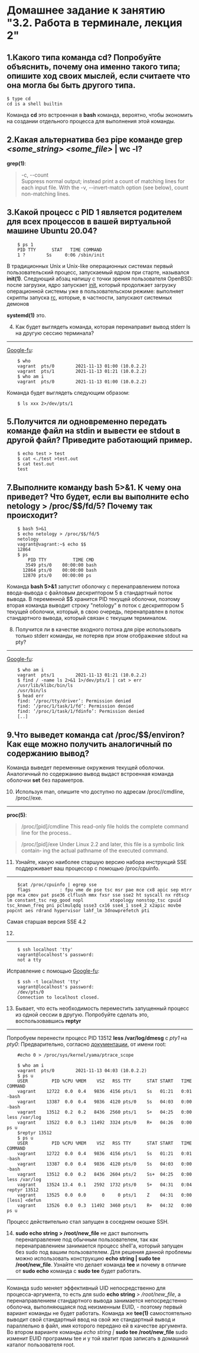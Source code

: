 Домашнее задание к занятию "3.2. Работа в терминале, лекция 2"
===
1.Какого типа команда cd? Попробуйте объяснить, почему она именно такого типа; опишите ход своих мыслей, если считаете что она могла бы быть другого типа.
---

    $ type cd
    cd is a shell builtin
    
Команда **cd** это встроенная в **bash** команда, вероятно, чтобы экономить на создании отдельного процесса для выполнения этой команды.

2.Какая альтернатива без pipe команде **grep** *<some_string> <some_file>* **| wc -l**?
---
**grep(1)**:
> -c, --count  
>              Suppress  normal output; instead print a count of matching lines
>              for each input file.  With the -v,  --invert-match  option  (see
>              below), count non-matching lines.

3.Какой процесс с PID 1 является родителем для всех процессов в вашей виртуальной машине Ubuntu 20.04?
---

        $ ps 1
        PID TTY      STAT   TIME COMMAND
        1 ?        Ss     0:06 /sbin/init
      
 В традиционных Unix  и Unix-like операционных системах первый пользовательский процесс, запускаемый ядром при старте, назывался **init(1)**.
 Следующий абзац напишу с точки зрения пользователя OpenBSD: после загрузки, ядро запускает [init](http://man.openbsd.org/init), который продолжает загрузку операционной системы уже в пользовательском режиме: выполняет скрипты запуска [rc](http://man.openbsd.org/rc.8), которые, в частности, запускают системных демонов

**systemd(1)** это.

4. Как будет выглядеть команда, которая перенаправит вывод stderr ls на другую сессию терминала?
---
[Google-fu](https://unix.stackexchange.com/questions/261531/how-to-send-output-from-one-terminal-to-another-without-making-any-new-pipe-or-f):

        $ who
        vagrant  pts/0        2021-11-13 01:00 (10.0.2.2)
        vagrant  pts/1        2021-11-13 01:21 (10.0.2.2)
        $ who am i
        vagrant  pts/0        2021-11-13 01:00 (10.0.2.2)

Команда будет выглядеть следующим образом:

        $ ls xxx 2>/dev/pts/1
        
5.Получится ли одновременно передать команде файл на stdin и вывести ее stdout в другой файл? Приведите работающий пример.
---

        $ echo test > test
        $ cat <./test >test.out
        $ cat test.out
        test

7.Выполните команду bash 5>&1. К чему она приведет? Что будет, если вы выполните echo netology > /proc/$$/fd/5? Почему так происходит?
---

        $ bash 5>&1
        $ echo netology > /proc/$$/fd/5
        netology
        vagrant@vagrant:~$ echo $$
        12864
        $ ps
            PID TTY          TIME CMD
           3549 pts/0    00:00:00 bash
          12864 pts/0    00:00:00 bash
          12870 pts/0    00:00:00 ps

Команда **bash 5>&1** запустит оболочку с перенаправлением потока ввода-вывода с файловым дескриптором 5 в стандартный поток вывода. В переменной $$ хранится PID текущей оболочки, поэтому вторая команда выводит строку "netology" в поток с дескриптором 5 текущей оболочки, который, в свою очередь, перенаправлен в поток стандартного вывода, который связан с текущим терминалом.

8. Получится ли в качестве входного потока для pipe использовать только stderr команды, не потеряв при этом отображение stdout на pty? 
---
[Google-fu](https://stackoverflow.com/questions/2342826/how-can-i-pipe-stderr-and-not-stdout): 

        $ who am i
        vagrant  pts/1        2021-11-13 01:21 (10.0.2.2)
        $ find / -name ls 2>&1 1>/dev/pts/1 | cat > err
        /usr/lib/klibc/bin/ls
        /usr/bin/ls
        $ head err
        find: ‘/proc/tty/driver’: Permission denied
        find: ‘/proc/1/task/1/fd’: Permission denied
        find: ‘/proc/1/task/1/fdinfo’: Permission denied
        [..]

9.Что выведет команда cat /proc/$$/environ? Как еще можно получить аналогичный по содержанию вывод?
---
Команда выведет переменные окружения текущей оболочки. Аналогичный по содержанию вывод выдаст встроенная команда оболочки **set** без параметров.

10. Используя man, опишите что доступно по адресам /proc/<PID>/cmdline, /proc/<PID>/exe.
---
    
**proc(5)**:
> /proc/[pid]/cmdline
>              This  read-only  file  holds  the  complete command line for the
>              process..     
    
> /proc/[pid]/exe
>              Under Linux 2.2 and later, this file is a symbolic link contain‐
>              ing the actual pathname of the executed command. 
    
11. Узнайте, какую наиболее старшую версию набора инструкций SSE поддерживает ваш процессор с помощью /proc/cpuinfo.
---
        $cat /proc/cpuinfo | egrep sse
        flags           : fpu vme de pse tsc msr pae mce cx8 apic sep mtrr pge mca cmov pat pse36 clflush mmx fxsr sse sse2 ht syscall nx rdtscp lm constant_tsc rep_good nopl          xtopology nonstop_tsc cpuid tsc_known_freq pni pclmulqdq ssse3 cx16 sse4_1 sse4_2 x2apic movbe popcnt aes rdrand hypervisor lahf_lm 3dnowprefetch pti
    
Самая старшая версия SSE 4.2

12.
---
    
        $ ssh localhost 'tty'
        vagrant@localhost's password:
        not a tty
    
Исправление с помощью [Google-fu](https://unix.stackexchange.com/questions/48527/ssh-inside-ssh-fails-with-stdin-is-not-a-tty):
    
        $ ssh -t localhost 'tty'
        vagrant@localhost's password:
        /dev/pts/0
        Connection to localhost closed.

13. Бывает, что есть необходимость переместить запущенный процесс из одной сессии в другую. Попробуйте сделать это, воспользовавшись **reptyr**
---
Попробуем перенести процесс PID 13512 **less /var/log/dmesg** с *pty1* на *pty0*:
Предварительно, согласно [документации](https://github.com/nelhage/reptyr), от имени root:
    
        #echo 0 > /proc/sys/kernel/yama/ptrace_scope
    
        $ who am i
        vagrant  pts/0        2021-11-13 04:03 (10.0.2.2)
        $ ps u
        USER         PID %CPU %MEM    VSZ   RSS TTY      STAT START   TIME COMMAND
        vagrant    12722  0.0  0.4   9836  4156 pts/1    Ss   01:21   0:01 -bash
        vagrant    13387  0.0  0.4   9836  4120 pts/0    Ss   04:03   0:00 -bash
        vagrant    13512  0.2  0.2   8436  2560 pts/1    S+   04:25   0:00 less /var/log
        vagrant    13522  0.0  0.3  11492  3324 pts/0    R+   04:26   0:00 ps u
        $reptyr 13512
        $ ps u
        USER         PID %CPU %MEM    VSZ   RSS TTY      STAT START   TIME COMMAND
        vagrant    12722  0.0  0.4   9836  4156 pts/1    Ss   01:21   0:01 -bash
        vagrant    13387  0.0  0.4   9836  4120 pts/0    Ss   04:03   0:00 -bash
        vagrant    13512  0.0  0.2   8436  2604 pts/2    Ss+  04:25   0:00 less /var/log
        vagrant    13524 13.4  0.1   2592  1732 pts/0    S+   04:31   0:04 reptyr 13512 
        vagrant    13525  0.0  0.0      0     0 pts/1    Z    04:31   0:00 [less] <defun
        vagrant    13526  0.0  0.3  11492  3460 pts/1    R+   04:32   0:00 ps u

Процесс действительно стал запущен в соседнем окошке SSH.

14. **sudo echo string > /root/new_file** не даст выполнить перенаправление под обычным пользователем, так как перенаправлением занимается процесс shell'а, который запущен без sudo под вашим пользователем. Для решения данной проблемы можно использовать конструкцию **echo string | sudo tee /root/new_file**. Узнайте что делает команда **tee** и почему в отличие от **sudo echo** команда с **sudo tee** будет работать.
---                                                                                         
Команда sudo меняет эффективный UID непосредственно для процесса-аргумента, то есть для sudo **echo string** *> /root/new_file*, а перенаправлением стандартного вывода занимается непосредстенно оболочка, выполняющаяся под неизменным EUID, - поэтому первый вариант команды не будет работать. Команда же **tee(1)** самостоятельно выводит свой стандартный ввод на свой же стандартный вывод и параллельно в файл, имя которого передано ей в качестве аргумента. Во втором варианте команды *echo string |* **sudo tee /root/new_file** sudo изменит EUID программы tee и у той хватит прав записать в домашний каталог пользователя root.

